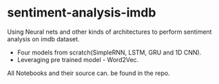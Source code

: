 # sentiment-analysis-imdb
 Using Neural nets and other kinds of architectures to perform sentiment analysis on imdb dataset.
- Four models from scratch(SimpleRNN, LSTM, GRU and 1D CNN).
- Leveraging pre trained model - Word2Vec.

All Notebooks and their source can. be found in the repo.
